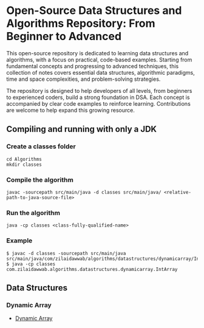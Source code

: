 # Open-Source Data Structures and Algorithms Repository: From Beginner to Advanced

This open-source repository is dedicated to learning data structures and algorithms, with a focus on practical, code-based examples. Starting from fundamental concepts and progressing to advanced techniques, this collection of notes covers essential data structures, algorithmic paradigms, time and space complexities, and problem-solving strategies.

The repository is designed to help developers of all levels, from beginners to experienced coders, build a strong foundation in DSA. Each concept is accompanied by clear code examples to reinforce learning. Contributions are welcome to help expand this growing resource.

## Compiling and running with only a JDK

### Create a classes folder

```
cd Algorithms
mkdir classes
```

### Compile the algorithm

```
javac -sourcepath src/main/java -d classes src/main/java/ <relative-path-to-java-source-file>
```

### Run the algorithm

```
java -cp classes <class-fully-qualified-name>
```

### Example

```
$ javac -d classes -sourcepath src/main/java src/main/java/com/zilaidawwab/algorithms/datastructures/dynamicarray/IntArray.java
$ java -cp classes com.zilaidawwab.algorithms.datastructures.dynamicarray.IntArray
```

## Data Structures

### Dynamic Array

- [Dynamic Array](src/main/java/com/zilaidawwab/algorithms/datastructures/dynamicarray/IntArray.java)

